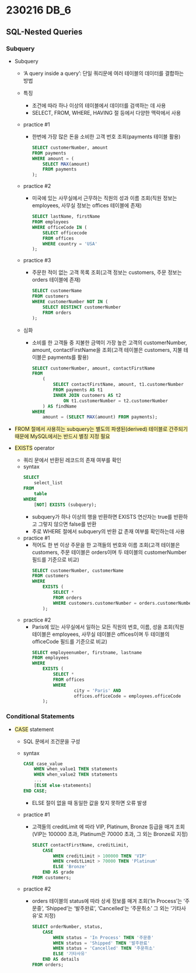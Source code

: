 # 230216 DB_6

## SQL-Nested Queries

### Subquery

- Subquery
    - ‘A query inside a query’:  단일 쿼리문에 여러 테이블의 데이터를 결합하는 방법

    - 특징
        - 조건에 따라 하나 이상의 테이블에서 데이터를 검색하는 데 사용
        - SELECT, FROM, WHERE, HAVING 절 등에서 다양한 맥락에서 사용
    - practice #1
        - 한번에 가장 많은 돈을 소비한 고객 번호 조회(payments 테이블 활용)
            ```SQL
            SELECT customerNumber, amount
            FROM payments
            WHERE amount = (
                SELECT MAX(amount)
                FROM payments
            );
            ```
    - practice #2
        - 미국에 있는 사무실에서 근무하는 직원의 성과 이름 조회(직원 정보는 employees, 사무실 정보는 offices 테이블에 존재)
            ```SQL
            SELECT lastName, firstName
            FROM employees
            WHERE officeCode IN (
                SELECT officecode
                FROM offices
                WHERE country = 'USA'
            );
            ```
    - practice #3
        - 주문한 적이 없는 고객 목록 조회(고객 정보는 customers, 주문 정보는 orders 테이블에 존재)
            ```SQL
            SELECT customerName
            FROM customers
            WHERE customerNumber NOT IN (
                SELECT DISTINCT customerNumber
                FROM orders
            );
            ```
    - 심화
        - 소비를 한 고객들 중 지불한 금액이 가장 높은 고객의 customerNumber, amount, contactFirstName을 조회(고객 테이블은 customers, 지불 테이블은 payments를 활용)
            ```SQL
            SELECT customerNumber, amount, contactFirstName
            FROM
                (
                    SELECT contactFirstName, amount, t1.customerNumber
                    FROM payments AS t1
                    INNER JOIN customers AS t2
                        ON t1.customerNumber = t2.customerNumber
                ) AS findName
            WHERE
                amount = (SELECT MAX(amount) FROM payments);
            ```
- <span style='background-color: #fff5b1'>FROM 절에서 사용히는 subquery는 별도의 파생된(derived) 테이블로 간주되기 때문에 MySQL에서는 반드시 별칭 지정 필요</span>

- <span style='background-color: #fff5b1'>EXISTS</span> operator
    - 쿼리 문에서 반환된 레코드의 존재 여부를 확인
    - syntax
        ```SQL
        SELECT
            select_list
        FROM
            table
        WHERE
            [NOT] EXISTS (subquery);
        ```
        - subquery가 하나 이상의 행을 반환하면 EXISTS 연산자는 true를 반환하고 그렇지 않으면 false를 반환
        - 주로 WHERE 절에서 subquery의 반환 값 존재 여부를 확인하는데 사용
    - practice #1
        - 적어도 한 번 이상 주문을 한 고객들의 번호와 이름 조회(고객 테이블은 customers, 주문 테이블은 orders이며 두 테이블의 customerNumber 필드를 기준으로 비교)
            ```SQL
            SELECT customerNumber, customerName
            FROM customers
            WHERE
                EXISTS (
                    SELECT *
                    FROM orders
                    WHERE customers.customerNumber = orders.customerNumber
                );
            ```
    - practice #2
        - Paris에 있는 사무실에서 일하는 모든 직원의 번호, 이름, 성을 조회(직원 테이블은 employees, 사무실 테이블은 offices이며 두 테이블의 officeCode 필드를 기준으로 비교)
            ```SQL
            SELECT employeenumber, firstname, lastname
            FROM employees
            WHERE
                EXISTS (
                    SELECT *
                    FROM offices
                    WHERE
                            city = 'Paris' AND
                            offices.officeCode = employees.officeCode
                );
            ```

### Conditional Statements

- <span style='background-color: #fff5b1'>CASE</span>  statement
    - SQL 문에서 조건문을 구성
    - syntax
        ```SQL
        CASE case_value
            WHEN when_value1 THEN statements
            WHEN when_value2 THEN statements
            ...
            [ELSE else-statements]
        END CASE;
        ``` 
        - ELSE 절이 없을 때 동일한 값을 찾지 못하면 오류 발생
        
    - practice #1
        - 고객들의 creditLimit 에 따라 VIP, Platinum, Bronze 등급을 매겨 조회(VIP는 100000 초과, Platinum은 70000 초과, 그 외는 Bronze로 지정)
            ```SQL
            SELECT contactFirstName, creditLimit,
                CASE
                    WHEN creditLimit > 100000 THEN 'VIP'
                    WHEN creditLimit > 70000 THEN 'Platinum'
                    ELSE 'Bronze'
                END AS grade
            FROM customers;
            ```
    - practice #2
        - orders 테이블의 status에 따라 상세 정보를 매겨 조회(’In Process’는 ‘주문중’, ‘Shipped’는 ‘발주완료’, ‘Cancelled’는 ‘주문취소’ 그 외는 ‘기타사유’로 지정)
            ```SQL
            SELECT orderNumber, status,
                CASE
                    WHEN status = 'In Process' THEN '주문중'
                    WHEN status = 'Shipped' THEN '발주완료'
                    WHEN status = 'Cancelled' THEN '주문취소'
                    ELSE '기타사유'
                END AS details
            FROM orders;
            ```